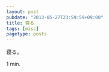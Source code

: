 ```yaml
---
layout: post
pubdate: "2013-05-27T23:59:59+09:00"
title: 寝る
tags: [misc]
pagetype: posts
---
```

寝る。

1 min.
